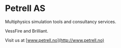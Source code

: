 # Petrell AS

Multiphysics simulation tools and consultancy services. 

VessFire and Brilliant.

Visit us at [www.petrell.no](http://www.petrell.no)
